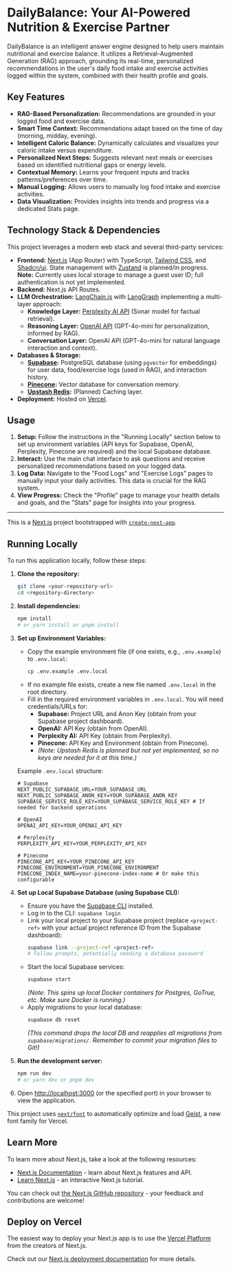 # DailyBalance: Your AI-Powered Nutrition & Exercise Partner

DailyBalance is an intelligent answer engine designed to help users maintain nutritional and exercise balance. It utilizes a Retrieval-Augmented Generation (RAG) approach, grounding its real-time, personalized recommendations in the user's daily food intake and exercise activities logged within the system, combined with their health profile and goals.

## Key Features

*   **RAG-Based Personalization:** Recommendations are grounded in your logged food and exercise data.
*   **Smart Time Context:** Recommendations adapt based on the time of day (morning, midday, evening).
*   **Intelligent Caloric Balance:** Dynamically calculates and visualizes your caloric intake versus expenditure.
*   **Personalized Next Steps:** Suggests relevant next meals or exercises based on identified nutritional gaps or energy levels.
*   **Contextual Memory:** Learns your frequent inputs and tracks patterns/preferences over time.
*   **Manual Logging:** Allows users to manually log food intake and exercise activities.
*   **Data Visualization:** Provides insights into trends and progress via a dedicated Stats page.

## Technology Stack & Dependencies

This project leverages a modern web stack and several third-party services:

*   **Frontend:** [Next.js](https://nextjs.org/) (App Router) with TypeScript, [Tailwind CSS](https://tailwindcss.com/), and [Shadcn/ui](https://ui.shadcn.com/). State management with [Zustand](https://github.com/pmndrs/zustand) is planned/in progress. **Note:** Currently uses local storage to manage a guest user ID; full authentication is not yet implemented.
*   **Backend:** Next.js API Routes.
*   **LLM Orchestration:** [LangChain.js](https://js.langchain.com/) with [LangGraph](https://js.langchain.com/docs/langgraph) implementing a multi-layer approach:
    *   **Knowledge Layer:** [Perplexity AI API](https://docs.perplexity.ai/) (Sonar model for factual retrieval).
    *   **Reasoning Layer:** [OpenAI API](https://openai.com/api/) (GPT-4o-mini for personalization, informed by RAG).
    *   **Conversation Layer:** OpenAI API (GPT-4o-mini for natural language interaction and context).
*   **Databases & Storage:**
    *   **[Supabase](https://supabase.com/):** PostgreSQL database (using `pgvector` for embeddings) for user data, food/exercise logs (used in RAG), and interaction history.
    *   **[Pinecone](https://www.pinecone.io/):** Vector database for conversation memory.
    *   **[Upstash Redis](https://upstash.com/):** (Planned) Caching layer.
*   **Deployment:** Hosted on [Vercel](https://vercel.com/).

## Usage

1.  **Setup:** Follow the instructions in the "Running Locally" section below to set up environment variables (API keys for Supabase, OpenAI, Perplexity, Pinecone are required) and the local Supabase database.
2.  **Interact:** Use the main chat interface to ask questions and receive personalized recommendations based on your logged data.
3.  **Log Data:** Navigate to the "Food Logs" and "Exercise Logs" pages to manually input your daily activities. This data is crucial for the RAG system.
4.  **View Progress:** Check the "Profile" page to manage your health details and goals, and the "Stats" page for insights into your progress.

---

This is a [Next.js](https://nextjs.org) project bootstrapped with [`create-next-app`](https://nextjs.org/docs/app/api-reference/cli/create-next-app).

## Running Locally

To run this application locally, follow these steps:

1.  **Clone the repository:**
    ```bash
    git clone <your-repository-url>
    cd <repository-directory>
    ```

2.  **Install dependencies:**
    ```bash
    npm install
    # or yarn install or pnpm install
    ```

3.  **Set up Environment Variables:**
    *   Copy the example environment file (if one exists, e.g., `.env.example`) to `.env.local`:
        ```bash
        cp .env.example .env.local
        ```
    *   If no example file exists, create a new file named `.env.local` in the root directory.
    *   Fill in the required environment variables in `.env.local`. You will need credentials/URLs for:
        *   **Supabase:** Project URL and Anon Key (obtain from your Supabase project dashboard).
        *   **OpenAI:** API Key (obtain from OpenAI).
        *   **Perplexity AI:** API Key (obtain from Perplexity).
        *   **Pinecone:** API Key and Environment (obtain from Pinecone).
        *   *(Note: Upstash Redis is planned but not yet implemented, so no keys are needed for it at this time.)*

    Example `.env.local` structure:
    ```plaintext
    # Supabase
    NEXT_PUBLIC_SUPABASE_URL=YOUR_SUPABASE_URL
    NEXT_PUBLIC_SUPABASE_ANON_KEY=YOUR_SUPABASE_ANON_KEY
    SUPABASE_SERVICE_ROLE_KEY=YOUR_SUPABASE_SERVICE_ROLE_KEY # If needed for backend operations

    # OpenAI
    OPENAI_API_KEY=YOUR_OPENAI_API_KEY

    # Perplexity
    PERPLEXITY_API_KEY=YOUR_PERPLEXITY_API_KEY

    # Pinecone
    PINECONE_API_KEY=YOUR_PINECONE_API_KEY
    PINECONE_ENVIRONMENT=YOUR_PINECONE_ENVIRONMENT
    PINECONE_INDEX_NAME=your-pinecone-index-name # Or make this configurable

    ```

4.  **Set up Local Supabase Database (using Supabase CLI):**
    *   Ensure you have the [Supabase CLI](https://supabase.com/docs/guides/cli) installed.
    *   Log in to the CLI: `supabase login`
    *   Link your local project to your Supabase project (replace `<project-ref>` with your actual project reference ID from the Supabase dashboard):
        ```bash
        supabase link --project-ref <project-ref>
        # Follow prompts, potentially needing a database password
        ```
    *   Start the local Supabase services:
        ```bash
        supabase start
        ```
        *(Note: This spins up local Docker containers for Postgres, GoTrue, etc. Make sure Docker is running.)*
    *   Apply migrations to your local database:
        ```bash
        supabase db reset
        ```
        *(This command drops the local DB and reapplies all migrations from `supabase/migrations/`. Remember to commit your migration files to Git!)*

5.  **Run the development server:**
    ```bash
    npm run dev
    # or yarn dev or pnpm dev
    ```

6.  Open [http://localhost:3000](http://localhost:3000) (or the specified port) in your browser to view the application.

This project uses [`next/font`](https://nextjs.org/docs/app/building-your-application/optimizing/fonts) to automatically optimize and load [Geist](https://vercel.com/font), a new font family for Vercel.

## Learn More

To learn more about Next.js, take a look at the following resources:

- [Next.js Documentation](https://nextjs.org/docs) - learn about Next.js features and API.
- [Learn Next.js](https://nextjs.org/learn) - an interactive Next.js tutorial.

You can check out [the Next.js GitHub repository](https://github.com/vercel/next.js) - your feedback and contributions are welcome!

## Deploy on Vercel

The easiest way to deploy your Next.js app is to use the [Vercel Platform](https://vercel.com/new?utm_medium=default-template&filter=next.js&utm_source=create-next-app&utm_campaign=create-next-app-readme) from the creators of Next.js.

Check out our [Next.js deployment documentation](https://nextjs.org/docs/app/building-your-application/deploying) for more details.
